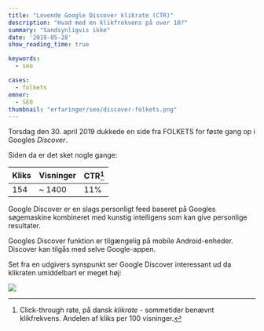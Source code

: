 ```yaml
---
title: "Lovende Google Discover klikrate (CTR)"
description: "Hvad med en klikfrekvens på over 10?"
summary: "Sandsynligvis ikke"
date: '2019-05-28'
show_reading_time: true

keywords:
  - seo

cases:
  - folkets
emner:
  - SEO
thumbnail: "erfaringer/seo/discover-folkets.png"
---
```


Torsdag den 30. april 2019 dukkede en side fra FOLKETS for føste gang op i Googles _Discover_.

Siden da er det sket nogle gange:

| Kliks | Visninger | CTR[^1] |
|-------|-----------|---------|
| 154   | ~ 1400    | 11%     |

Google Discover er en slags personligt feed baseret på Googles søgemaskine kombineret med kunstig intelligens som kan give personlige resultater.

Googles Discover funktion er tilgængelig på mobile Android-enheder. Discover kan tilgås med selve Google-appen.

Set fra en udgivers synspunkt ser Google Discover interessant ud da klikraten umiddelbart er meget høj:

![](/erfaringer/seo/discover-folkets.png)




[^1]: Click-through rate, på dansk _klikrate_ - sommetider benævnt klikfrekvens. Andelen af kliks per 100 visninger.
